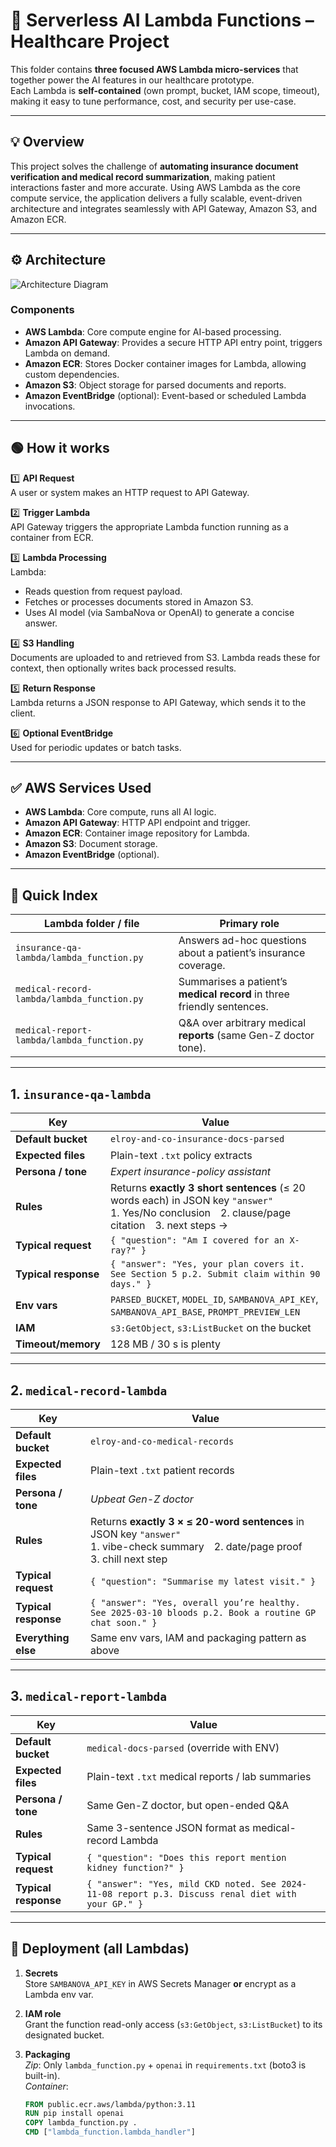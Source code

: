 # 🚀 Serverless AI Lambda Functions – Healthcare Project

This folder contains **three focused AWS Lambda micro-services** that together power the AI features in our healthcare prototype.  
Each Lambda is **self-contained** (own prompt, bucket, IAM scope, timeout), making it easy to tune performance, cost, and security per use-case.

---

## 💡 Overview

This project solves the challenge of **automating insurance document verification and medical record summarization**, making patient interactions faster and more accurate. Using AWS Lambda as the core compute service, the application delivers a fully scalable, event-driven architecture and integrates seamlessly with API Gateway, Amazon S3, and Amazon ECR.

---

## ⚙️ Architecture

![Architecture Diagram](link-to-diagram-or-local-diagram.png)

### Components

- **AWS Lambda**: Core compute engine for AI-based processing.
- **Amazon API Gateway**: Provides a secure HTTP API entry point, triggers Lambda on demand.
- **Amazon ECR**: Stores Docker container images for Lambda, allowing custom dependencies.
- **Amazon S3**: Object storage for parsed documents and reports.
- **Amazon EventBridge** (optional): Event-based or scheduled Lambda invocations.

---

## 🟢 How it works

1️⃣ **API Request**  
A user or system makes an HTTP request to API Gateway.

2️⃣ **Trigger Lambda**  
API Gateway triggers the appropriate Lambda function running as a container from ECR.

3️⃣ **Lambda Processing**  
Lambda:
- Reads question from request payload.
- Fetches or processes documents stored in Amazon S3.
- Uses AI model (via SambaNova or OpenAI) to generate a concise answer.

4️⃣ **S3 Handling**  
Documents are uploaded to and retrieved from S3. Lambda reads these for context, then optionally writes back processed results.

5️⃣ **Return Response**  
Lambda returns a JSON response to API Gateway, which sends it to the client.

6️⃣ **Optional EventBridge**  
Used for periodic updates or batch tasks.

---

## ✅ AWS Services Used

- **AWS Lambda**: Core compute, runs all AI logic.
- **Amazon API Gateway**: HTTP API endpoint and trigger.
- **Amazon ECR**: Container image repository for Lambda.
- **Amazon S3**: Document storage.
- **Amazon EventBridge** (optional).

---

## 📑 Quick Index

| Lambda folder / file | Primary role |
|----------------------|--------------|
| `insurance-qa-lambda/lambda_function.py`     | Answers ad-hoc questions about a patient’s insurance coverage. |
| `medical-record-lambda/lambda_function.py`   | Summarises a patient’s **medical record** in three friendly sentences. |
| `medical-report-lambda/lambda_function.py`   | Q&A over arbitrary medical **reports** (same Gen-Z doctor tone). |

---

## 1. `insurance-qa-lambda`

| Key                    | Value |
|------------------------|-------|
| **Default bucket**     | `elroy-and-co-insurance-docs-parsed` |
| **Expected files**     | Plain-text `.txt` policy extracts |
| **Persona / tone**     | *Expert insurance-policy assistant* |
| **Rules**              | Returns **exactly 3 short sentences** (≤ 20 words each) in JSON key `"answer"`<br>1. Yes/No conclusion 2. clause/page citation 3. next steps →
| **Typical request**    | `{ "question": "Am I covered for an X-ray?" }` |
| **Typical response**   | `{ "answer": "Yes, your plan covers it. See Section 5 p.2. Submit claim within 90 days." }` |
| **Env vars**           | `PARSED_BUCKET`, `MODEL_ID`, `SAMBANOVA_API_KEY`, `SAMBANOVA_API_BASE`, `PROMPT_PREVIEW_LEN` |
| **IAM**                | `s3:GetObject`, `s3:ListBucket` on the bucket |
| **Timeout/memory**     | 128 MB / 30 s is plenty |

---

## 2. `medical-record-lambda`

| Key                    | Value |
|------------------------|-------|
| **Default bucket**     | `elroy-and-co-medical-records` |
| **Expected files**     | Plain-text `.txt` patient records |
| **Persona / tone**     | *Upbeat Gen-Z doctor* |
| **Rules**              | Returns **exactly 3 × ≤ 20-word sentences** in JSON key `"answer"`<br>1. vibe-check summary 2. date/page proof 3. chill next step |
| **Typical request**    | `{ "question": "Summarise my latest visit." }` |
| **Typical response**   | `{ "answer": "Yes, overall you’re healthy. See 2025-03-10 bloods p.2. Book a routine GP chat soon." }` |
| **Everything else**    | Same env vars, IAM and packaging pattern as above |

---

## 3. `medical-report-lambda`

| Key                    | Value |
|------------------------|-------|
| **Default bucket**     | `medical-docs-parsed` (override with ENV) |
| **Expected files**     | Plain-text `.txt` medical reports / lab summaries |
| **Persona / tone**     | Same Gen-Z doctor, but open-ended Q&A |
| **Rules**              | Same 3-sentence JSON format as medical-record Lambda |
| **Typical request**    | `{ "question": "Does this report mention kidney function?" }` |
| **Typical response**   | `{ "answer": "Yes, mild CKD noted. See 2024-11-08 report p.3. Discuss renal diet with your GP." }` |

---

## 🔧 Deployment (all Lambdas)

1. **Secrets**  
   Store `SAMBANOVA_API_KEY` in AWS Secrets Manager **or** encrypt as a Lambda env var.

2. **IAM role**  
   Grant the function read-only access (`s3:GetObject`, `s3:ListBucket`) to its designated bucket.

3. **Packaging**  
   *Zip*: Only `lambda_function.py` + `openai` in `requirements.txt` (boto3 is built-in).  
   *Container*:  
   ```dockerfile
   FROM public.ecr.aws/lambda/python:3.11
   RUN pip install openai
   COPY lambda_function.py .
   CMD ["lambda_function.lambda_handler"]
